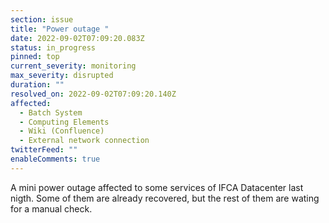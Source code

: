 ```yaml
---
section: issue
title: "Power outage "
date: 2022-09-02T07:09:20.083Z
status: in_progress
pinned: top
current_severity: monitoring
max_severity: disrupted
duration: ""
resolved_on: 2022-09-02T07:09:20.140Z
affected:
  - Batch System
  - Computing Elements
  - Wiki (Confluence)
  - External network connection
twitterFeed: ""
enableComments: true
---
```

A mini power outage affected to some services of IFCA Datacenter last nigth. Some of them are already recovered, but the rest of them are wating for a manual check.